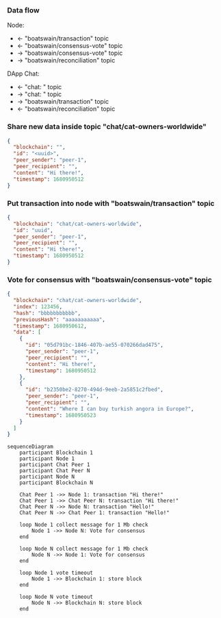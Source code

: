 ### Data flow

Node:

- <- "boatswain/transaction" topic
- <- "boatswain/consensus-vote" topic
- -> "boatswain/consensus-vote" topic
- -> "boatswain/reconciliation" topic

DApp Chat:

- <- "chat: <CHAT ID>" topic
- -> "chat: <CHAT ID>" topic
- -> "boatswain/transaction" topic
- <- "boatswain/reconciliation" topic

### Share new data inside topic "chat/cat-owners-worldwide"

```json
{
  "blockchain": "",
  "id": "<uuid>",
  "peer_sender": "peer-1",
  "peer_recipient": "",
  "content": "Hi there!",
  "timestamp": 1680950512
}
```

### Put transaction into node with "boatswain/transaction" topic

```json
{
  "blockchain": "chat/cat-owners-worldwide",
  "id": "uuid",
  "peer_sender": "peer-1",
  "peer_recipient": "",
  "content": "Hi there!",
  "timestamp": 1680950512
}
```

### Vote for consensus with "boatswain/consensus-vote" topic

```json
{
  "blockchain": "chat/cat-owners-worldwide",
  "index": 123456,
  "hash": "bbbbbbbbbbb",
  "previousHash": "aaaaaaaaaaa",
  "timestamp": 1680950612,
  "data": [
    {
      "id": "05d791bc-1846-407b-ae55-070266dad475",
      "peer_sender": "peer-1",
      "peer_recipient": "",
      "content": "Hi there!",
      "timestamp": 1680950512
    },
    {
      "id": "b2350be2-8270-494d-9eeb-2a5851c2fbed",
      "peer_sender": "peer-1",
      "peer_recipient": "",
      "content": "Where I can buy turkish angora in Europe?",
      "timestamp": 1680950523
    }
  ]
}
```

```mermaid
sequenceDiagram
    participant Blockchain 1
    participant Node 1
    participant Chat Peer 1
    participant Chat Peer N
    participant Node N
    participant Blockchain N

    Chat Peer 1 ->> Node 1: transaction "Hi there!"
    Chat Peer 1 ->> Chat Peer N: transaction "Hi there!"
    Chat Peer N ->> Node N: transaction "Hello!"
    Chat Peer N ->> Chat Peer 1: transaction "Hello!"

    loop Node 1 collect message for 1 Mb check
        Node 1 ->> Node N: Vote for consensus
    end

    loop Node N collect message for 1 Mb check
        Node N ->> Node 1: Vote for consensus
    end

    loop Node 1 vote timeout
        Node 1 ->> Blockchain 1: store block
    end

    loop Node N vote timeout
        Node N ->> Blockchain N: store block
    end
```